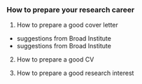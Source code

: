 ### How to prepare your research career

1. How to prepare a good cover letter

* suggestions from Broad Institute
* suggestions from Broad Institute



2. How to prepare a good CV


3. How to prepare a good research interest


